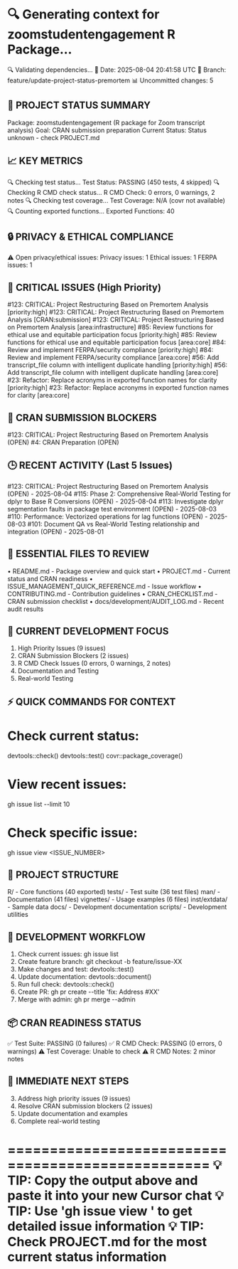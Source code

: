 🔍 Generating context for zoomstudentengagement R Package...
==================================================
🔍 Validating dependencies...
📅 Date: 2025-08-04 20:41:58 UTC
🌿 Branch: feature/update-project-status-premortem
📊 Uncommitted changes: 5

🎯 PROJECT STATUS SUMMARY
------------------------
Package: zoomstudentengagement (R package for Zoom transcript analysis)
Goal: CRAN submission preparation
Current Status: Status unknown - check PROJECT.md

📈 KEY METRICS
-------------
🔍 Checking test status...
Test Status: PASSING (450 tests, 4 skipped)
🔍 Checking R CMD check status...
R CMD Check: 0 errors, 0 warnings, 2 notes
🔍 Checking test coverage...
Test Coverage: N/A (covr not available)
🔍 Counting exported functions...
Exported Functions: 40

🔒 PRIVACY & ETHICAL COMPLIANCE
-----------------------------
⚠️  Open privacy/ethical issues:
   Privacy issues: 1
   Ethical issues: 1
   FERPA issues: 1

🚨 CRITICAL ISSUES (High Priority)
--------------------------------
#123: CRITICAL: Project Restructuring Based on Premortem Analysis [priority:high]
#123: CRITICAL: Project Restructuring Based on Premortem Analysis [CRAN:submission]
#123: CRITICAL: Project Restructuring Based on Premortem Analysis [area:infrastructure]
#85: Review functions for ethical use and equitable participation focus [priority:high]
#85: Review functions for ethical use and equitable participation focus [area:core]
#84: Review and implement FERPA/security compliance [priority:high]
#84: Review and implement FERPA/security compliance [area:core]
#56: Add transcript_file column with intelligent duplicate handling [priority:high]
#56: Add transcript_file column with intelligent duplicate handling [area:core]
#23: Refactor: Replace acronyms in exported function names for clarity [priority:high]
#23: Refactor: Replace acronyms in exported function names for clarity [area:core]

🎯 CRAN SUBMISSION BLOCKERS
--------------------------
#123: CRITICAL: Project Restructuring Based on Premortem Analysis (OPEN)
#4: CRAN Preparation (OPEN)

🕒 RECENT ACTIVITY (Last 5 Issues)
--------------------------------
#123: CRITICAL: Project Restructuring Based on Premortem Analysis (OPEN) - 2025-08-04
#115: Phase 2: Comprehensive Real-World Testing for dplyr to Base R Conversions (OPEN) - 2025-08-04
#113: Investigate dplyr segmentation faults in package test environment (OPEN) - 2025-08-03
#110: Performance: Vectorized operations for lag functions (OPEN) - 2025-08-03
#101: Document QA vs Real-World Testing relationship and integration (OPEN) - 2025-08-01

📁 ESSENTIAL FILES TO REVIEW
---------------------------
• README.md - Package overview and quick start
• PROJECT.md - Current status and CRAN readiness
• ISSUE_MANAGEMENT_QUICK_REFERENCE.md - Issue workflow
• CONTRIBUTING.md - Contribution guidelines
• CRAN_CHECKLIST.md - CRAN submission checklist
• docs/development/AUDIT_LOG.md - Recent audit results

🎯 CURRENT DEVELOPMENT FOCUS
---------------------------
1. High Priority Issues (9 issues)
2. CRAN Submission Blockers (2 issues)
4. R CMD Check Issues (0 errors, 0 warnings, 2 notes)
5. Documentation and Testing
6. Real-world Testing

⚡ QUICK COMMANDS FOR CONTEXT
---------------------------
# Check current status:
devtools::check()
devtools::test()
covr::package_coverage()

# View recent issues:
gh issue list --limit 10

# Check specific issue:
gh issue view <ISSUE_NUMBER>

📂 PROJECT STRUCTURE
-------------------
R/ - Core functions (40 exported)
tests/ - Test suite (36 test files)
man/ - Documentation (41 files)
vignettes/ - Usage examples (6 files)
inst/extdata/ - Sample data
docs/ - Development documentation
scripts/ - Development utilities

🔄 DEVELOPMENT WORKFLOW
---------------------
1. Check current issues: gh issue list
2. Create feature branch: git checkout -b feature/issue-XX
3. Make changes and test: devtools::test()
4. Update documentation: devtools::document()
5. Run full check: devtools::check()
6. Create PR: gh pr create --title 'fix: Address #XX'
7. Merge with admin: gh pr merge --admin

📦 CRAN READINESS STATUS
----------------------
✅ Test Suite: PASSING (0 failures)
✅ R CMD Check: PASSING (0 errors, 0 warnings)
⚠️  Test Coverage: Unable to check
⚠️  R CMD Notes: 2 minor notes

🎯 IMMEDIATE NEXT STEPS
---------------------
3. Address high priority issues (9 issues)
4. Resolve CRAN submission blockers (2 issues)
5. Update documentation and examples
6. Complete real-world testing

==================================================
💡 TIP: Copy the output above and paste it into your new Cursor chat
💡 TIP: Use 'gh issue view <NUMBER>' to get detailed issue information
💡 TIP: Check PROJECT.md for the most current status information
==================================================
